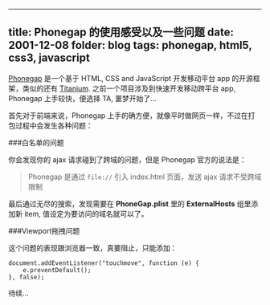 -------
title: Phonegap 的使用感受以及一些问题
date: 2001-12-08
folder: blog
tags: phonegap, html5, css3, javascript
-------

[Phonegap](http://phonegap.com) 是一个基于 HTML, CSS and JavaScript 开发移动平台 app 的开源框架，类似的还有 [Titanium](http://www.appcelerator.com). 之前一个项目涉及到快速开发移动跨平台 app, Phonegap 上手较快，便选择 TA, 噩梦开始了…

首先对于前端来说，Phonegap 上手的确方便，就像平时做网页一样，不过在打包过程中会发生各种问题：

###白名单的问题

你会发现你的 ajax 请求碰到了跨域的问题，但是 Phonegap 官方的说法是：

> Phonegap 是通过 `file://` 引入 index.html 页面，发送 ajax 请求不受跨域限制

最后通过无尽的搜索，发现需要在 __PhoneGap.plist__ 里的 __ExternalHosts__ 组里添加新 item, 值设定为要访问的域名就可以了。

###Viewport拖拽问题

这个问题的表现跟浏览器一致，真要阻止，只能添加：

	document.addEventListener("touchmove", function (e) {
		e.preventDefault();
	}, false);

待续...
